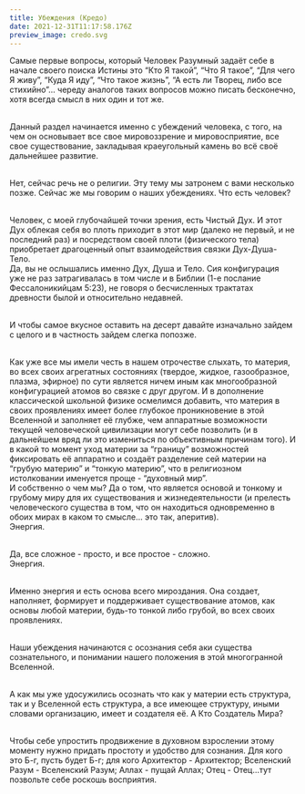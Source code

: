 ```yaml
---
title: Убеждения (Кредо)
date: 2021-12-31T11:17:58.176Z
preview_image: credo.svg
---
```


Самые первые вопросы, который Человек Разумный задаёт себе в начале своего поиска Истины это “Кто Я такой”, “Что Я такое”, “Для чего Я живу”, “Куда Я иду”, “Что такое жизнь”, “А есть ли Творец, либо все стихийно”... череду аналогов таких вопросов можно писать бесконечно, хотя всегда смысл в них один и тот же.

\
Данный раздел начинается именно с убеждений человека, с того, на чем он основывает все свое мировоззрение и мировосприятие, все свое существование, закладывая краеугольный камень во всё своё дальнейшее развитие.

\
Нет, сейчас речь не о религии. Эту тему мы затронем с вами несколько позже. Сейчас же мы говорим о наших убеждениях. Что есть человек?

\
Человек, с моей глубочайшей точки зрения, есть Чистый Дух. И этот Дух облекая себя во плоть приходит в этот мир (далеко не первый, и не последний раз) и посредством своей плоти (физического тела) приобретает драгоценный опыт взаимодействия связки Дух-Душа-Тело.\
Да, вы не ослышались именно Дух, Душа и Тело. Сия конфигурация уже не раз затрагивалась в том числе и в Библии (1-е послание Фессалоникийцам 5:23), не говоря о бесчисленных трактатах древности былой и относительно недавней.

\
И чтобы самое вкусное оставить на десерт давайте изначально зайдем с целого и в частность зайдем слегка попозже.

\
Как уже все мы имели честь в нашем отрочестве слыхать, то материя, во всех своих агрегатных состояниях (твердое, жидкое, газообразное, плазма, эфирное) по сути является ничем иным как многообразной конфигурацией атомов во связке с друг другом. И в дополнение классической школьной физике осмелимся добавить, что материя в своих проявлениях имеет более глубокое проникновение в этой Вселенной и заполняет её глубже, чем аппаратные возможности текущей человеческой цивилизации могут себе позволить (и в дальнейшем вряд ли это измениться по объективным причинам того). И в какой то момент уход материи за “границу” возможностей фиксировать её аппаратно и создаёт разделение сей материи на “грубую материю” и “тонкую материю”, что в религиозном истолковании именуется проще - “духовный мир”.\
И собственно о чем мы? Да о том, что является основой и тонкому и грубому миру для их существования и жизнедеятельности (и прелесть человеческого существа в том, что он находиться одновременно в обоих мирах в каком то смысле… это так, аперитив).\
Энергия.

\
Да, все сложное - просто, и все простое - сложно. \
Энергия.

\
Именно энергия и есть основа всего мироздания. Она создает, наполняет, формирует и поддерживает существование атомов, как основы любой материи, будь-то тонкой либо грубой, во всех своих проявлениях.

\
Наши убеждения начинаются с осознания себя аки существа сознательного, и понимании нашего положения в этой многогранной Вселенной.

\
А как мы уже удосужились осознать что как у материи есть структура, так и у Вселенной есть структура, а все имеющее структуру, иными словами организацию, имеет и создателя её. А Кто Создатель Мира?

\
Чтобы себе упростить продвижение в духовном взрослении этому моменту нужно придать простоту и удобство для сознания. Для кого это Б-г, пусть будет Б-г; для кого Архитектор - Архитектор; Вселенский Разум - Вселенский Разум; Аллах - пущай Аллах; Отец - Отец…тут позвольте себе роскошь восприятия.
